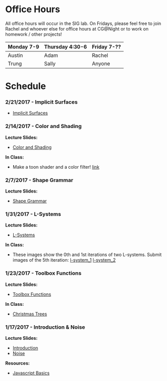 # Office Hours

All office hours will occur in the SIG lab. On Fridays, please feel free to join Rachel and whoever else for office hours at CG@Night or to work on homework / other projects!

| Monday 7-9 | Thursday 4:30-6 | Friday 7-?? |
|------------|-----------------|-------------|
| Austin     | Adam            | Rachel      |
| Trung      | Sally           | Anyone      |

# Schedule

### 2/21/2017 - Implicit Surfaces
- [Implicit Surfaces](/files/implicit_surfaces_2_21_17.pdf)

### 2/14/2017 - Color and Shading

**Lecture Slides:**
- [Color and Shading](/files/color_2_14_17.pdf)

**In Class:**
- Make a toon shader and a color filter! [link](https://github.com/CIS700-Procedural-Graphics/Project5-Shaders)

### 2/7/2017 - Shape Grammar

**Lecture Slides:**
- [Shape Grammar](/files/shape_grammar_2_7_17.pdf)

### 1/31/2017 - L-Systems

**Lecture Slides:**
- [L-Systems](/files/lsystems_1_31_17.pdf)

**In Class:**
- These images show the 0th and 1st iterations of two L-systems. Submit images of the 5th iteration: [l-system_1](/files/mystery_grammar1.png) [l-system_2](/files/mystery_grammar2.png)

### 1/23/2017 - Toolbox Functions

**Lecture Slides:**
- [Toolbox Functions](/files/toolbox_functions.pdf)

**In Class:**
- [Christmas Trees](https://github.com/CIS700-Procedural-Graphics/IC-Distribution)

### 1/17/2017 - Introduction & Noise

**Lecture Slides:**
- [Introduction](/files/intro_1_17_17.pdf)
- [Noise](/files/noise_1_17_17.pdf)

**Resources:**
- [Javascript Basics](/resources/javascript-basics)